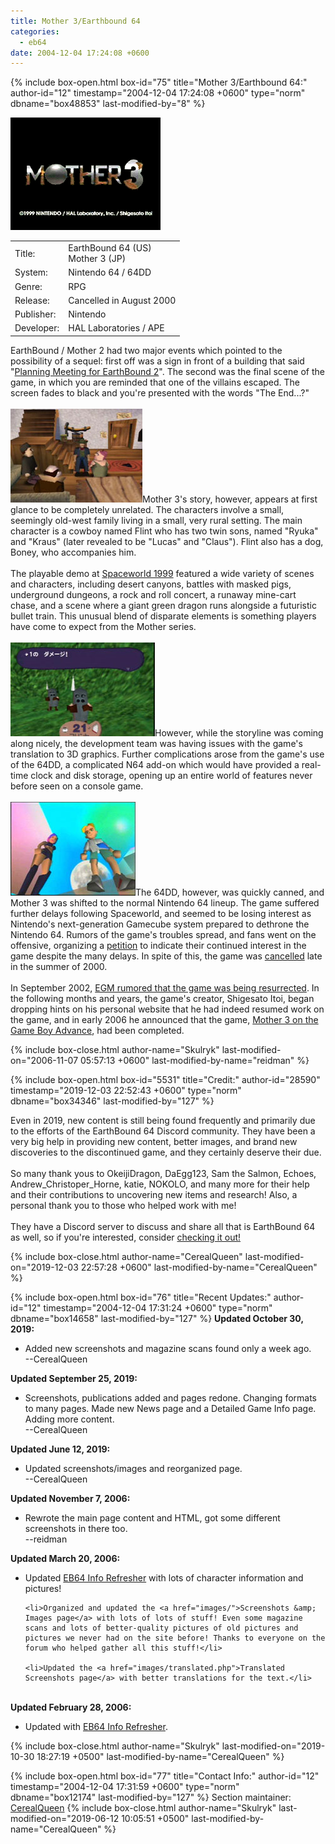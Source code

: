 ```yaml
---
title: Mother 3/Earthbound 64
categories:
  - eb64
date: 2004-12-04 17:24:08 +0600
---
```

{% include box-open.html box-id="75" title="Mother 3/Earthbound 64:" author-id="12" timestamp="2004-12-04 17:24:08 +0600" type="norm" dbname="box48853" last-modified-by="8" %}
<div class="gameinfo">
	<img src="title.png" alt="EarthBound 64 / Mother 3 (N64)" />
	<table>
		<tr>
			<td class="label">Title:</td>
			<td>EarthBound 64 (US)<br />Mother 3 (JP)</td>
		</tr>
		<tr>
			<td class="label">System:</td>
			<td>Nintendo 64 / 64DD</td>
		</tr>
		<tr>
			<td class="label">Genre:</td>
			<td>RPG</td>
		</tr>
		<tr>
			<td class="label">Release:</td>
			<td>Cancelled in August 2000</td>
		</tr>
		<tr>
			<td class="label">Publisher:</td>
			<td>Nintendo</td>
		</tr>
		<tr>
			<td class="label">Developer:</td>
			<td>HAL Laboratories / APE</td>
		</tr>
	</table>
</div>

<p>EarthBound / Mother 2 had two major events which pointed to the possibility of a sequel: first off was a sign in front of a building that said "<a href="/mother2/images/screenshots/foursideMeeting.png" title="EarthBound 2 Planning Meeting Screenshot">Planning Meeting for EarthBound 2</a>". The second was the final scene of the game, in which you are reminded that one of the villains escaped. The screen fades to black and you're presented with the words "The End...?"<br />
<br />
<a class="picleft" href="images/manor.jpg"><img src="images/manort.jpg" alt="Mother 3 Screenshot" /></a>Mother 3's story, however, appears at first glance to be completely unrelated. The characters involve a small, seemingly old-west family living in a small, very rural setting. The main character is a cowboy named Flint who has two twin sons, named "Ryuka" and "Kraus" (later revealed to be "Lucas" and "Claus"). Flint also has a dog, Boney, who accompanies him. 
<br /><br />
The playable demo at <a href="spaceworld">Spaceworld 1999</a> featured a wide variety of scenes and characters, including desert canyons, battles with masked pigs, underground dungeons, a rock and roll concert, a runaway mine-cart chase, and a scene where a giant green dragon runs alongside a futuristic bullet train. This unusual blend of disparate elements is something players have come to expect from the Mother series.<br />
<br />
<a class="picleft" href="images/battle/pigbattle1.jpg"><img src="images/battle/pigbattle1t.jpg" alt="Mother 3 Battle Scene" /></a>However, while the storyline was coming along nicely, the development team was having issues with the game's translation to 3D graphics. Further complications arose from the game's use of the 64DD, a complicated N64 add-on which would have provided a real-time clock and disk storage, opening up an entire world of features never before seen on a console game.<br />
<br />
<a class="picright" href="images/lookingup.jpg"><img src="images/lookingupt.jpg" alt="EB64 Screenshot" /></a>The 64DD, however, was quickly canned, and Mother 3 was shifted to the normal Nintendo 64 lineup. The game suffered further delays following Spaceworld, and seemed to be losing interest as Nintendo's next-generation Gamecube system prepared to dethrone the Nintendo 64. Rumors of the game's troubles spread, and fans went on the offensive, organizing a <a href="/petition/eb64">petition</a> to indicate their continued interest in the game despite the many delays. In spite of this, the game was <a href="cancellation">cancelled</a> late in the summer of 2000.<br />
<br />
In September 2002, <a href="http://starmen.net/siteinfo/image/smnetinegm3.jpg">EGM rumored that the game was being resurrected</a>. In the following months and years, the game's creator, Shigesato Itoi, began dropping hints on his personal website that he had indeed resumed work on the game, and in early 2006 he announced that the game, <a href="/mother3">Mother 3 on the Game Boy Advance</a>, had been completed.</p>

{% include box-close.html author-name="Skulryk" last-modified-on="2006-11-07 05:57:13 +0600" last-modified-by-name="reidman" %}

{% include box-open.html box-id="5531" title="Credit:" author-id="28590" timestamp="2019-12-03 22:52:43 +0600" type="norm" dbname="box34346" last-modified-by="127" %}
<p>Even in 2019, new content is still being found frequently and primarily due to the efforts of the EarthBound 64 Discord community. They have been a very big help in providing new content, better images, and brand new discoveries to the discontinued game, and they certainly deserve their due.
<br /><br />
So many thank yous to OkeijiDragon, DaEgg123, Sam the Salmon, Echoes, Andrew_Christoper_Horne, katie, NOKOLO, and many more for their help and their contributions to uncovering new items and research! Also, a personal thank you to those who helped work with me!
<br /><br />
They have a Discord server to discuss and share all that is EarthBound 64 as well, so if you're interested, consider <a href="https://discord.gg/mx6b7YG" >checking it out! </a>
</p>
{% include box-close.html author-name="CerealQueen" last-modified-on="2019-12-03 22:57:28 +0600" last-modified-by-name="CerealQueen" %}

{% include box-open.html box-id="76" title="Recent Updates:" author-id="12" timestamp="2004-12-04 17:31:24 +0600" type="norm" dbname="box14658" last-modified-by="127" %}
<b>Updated October 30, 2019:</b>
<ul>
<li>Added new screenshots and magazine scans found only a week ago.
<br />--CerealQueen</li>
</ul>

<b>Updated September 25, 2019:</b>
<ul>
<li>Screenshots, publications added and pages redone. Changing formats to many pages. Made new News page and a Detailed Game Info page. Adding more content.
<br />--CerealQueen</li>
</ul>

<b>Updated June 12, 2019:</b>
<ul>
<li>Updated screenshots/images and reorganized page. 
<br />--CerealQueen</li>
</ul>

<b>Updated November 7, 2006:</b>
<ul>
	<li>Rewrote the main page content and HTML, got some different screenshots in there too.<br />--reidman</li>
</ul>

<b>Updated March 20, 2006:</b>
<ul>
	<li>Updated <a href="refresher.php">EB64 Info Refresher</a> with lots of character information and pictures!</li>

	<li>Organized and updated the <a href="images/">Screenshots &amp; Images page</a> with lots of lots of stuff! Even some magazine scans and lots of better-quality pictures of old pictures and pictures we never had on the site before! Thanks to everyone on the forum who helped gather all this stuff!</li>

	<li>Updated the <a href="images/translated.php">Translated Screenshots page</a> with better translations for the text.</li>
</ul><br />
<b>Updated February 28, 2006:</b>
<ul>
	<li>Updated with <a href="refresher.php">EB64 Info Refresher</a>.</li>
</ul>

{% include box-close.html author-name="Skulryk" last-modified-on="2019-10-30 18:27:19 +0500" last-modified-by-name="CerealQueen" %}

{% include box-open.html box-id="77" title="Contact Info:" author-id="12" timestamp="2004-12-04 17:31:59 +0600" type="norm" dbname="box12174" last-modified-by="127" %}
<table1 />
 Section maintainer:
<table2 />
 <a href="https://forum.starmen.net/members/CerealQueen">CerealQueen</a>
<table3 />
{% include box-close.html author-name="Skulryk" last-modified-on="2019-06-12 10:05:51 +0500" last-modified-by-name="CerealQueen" %}
